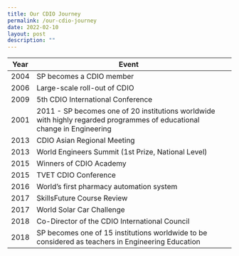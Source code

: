 ```yaml
---
title: Our CDIO Journey
permalink: /our-cdio-journey
date: 2022-02-10
layout: post
description: ""
---
```

| Year | Event |  |
| -------- | -------- | -------- |
| 2004     | SP becomes a CDIO member     |    |
| 2006     | Large-scale roll-out of CDIO     |    |
| 2009     | 5th CDIO International Conference    |    |
| 2001     | 2011 - SP becomes one of 20 institutions worldwide with highly regarded programmes of educational change in Engineering   |    |
| 2013     | CDIO Asian Regional Meeting    |    |
| 2013     | World Engineers Summit (1st Prize, National Level)    | 
| 2015     | Winners of CDIO Academy    |    |
| 2015     | TVET CDIO Conference    |    |
| 2016     | World’s first pharmacy automation system    |    |
| 2017     | SkillsFuture Course Review    |    |
| 2017     | World Solar Car Challenge    |    |
| 2018     | Co-Director of the CDIO International Council   |    |
| 2018     | SP becomes one of 15 institutions worldwide to be considered as teachers in Engineering Education   |    |